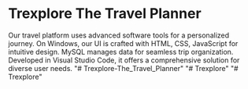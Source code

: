 # Trexplore The Travel Planner
 Our travel platform uses advanced software tools for a personalized journey. On Windows, our UI is crafted with HTML, CSS, JavaScript for intuitive design. MySQL manages data for seamless trip organization. Developed in Visual Studio Code, it offers a comprehensive solution for diverse user needs.
"# Trexplore-The_Travel_Planner" 
"# Trexplore" 
"# Trexplore" 
